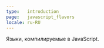 ```yaml
---
type:   introduction
page:   javascript_flavors
locale: ru-RU
---
```


Языки, компилируемые в JavaScript.
